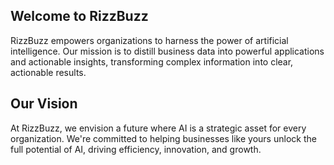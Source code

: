 ## Welcome to RizzBuzz
RizzBuzz empowers organizations to harness the power of artificial intelligence. Our mission is to distill business data into powerful applications and actionable insights, transforming complex information into clear, actionable results.

## Our Vision
At RizzBuzz, we envision a future where AI is a strategic asset for every organization. We're committed to helping businesses like yours unlock the full potential of AI, driving efficiency, innovation, and growth.

